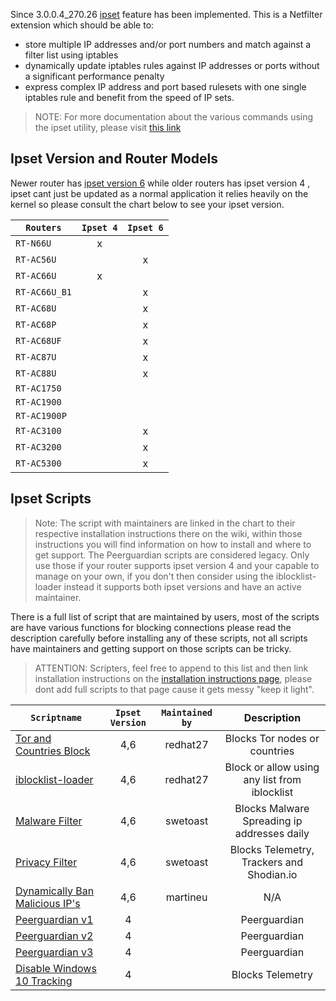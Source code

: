 
Since 3.0.0.4_270.26 [ipset](http://en.wikipedia.org/wiki/Netfilter#ipset) feature has been implemented. This is a Netfilter extension which should be able to:
* store multiple IP addresses and/or port numbers and match against a filter list using iptables
* dynamically update iptables rules against IP addresses or ports without a significant performance penalty
* express complex IP address and port based rulesets with one single iptables rule and benefit from the speed of IP sets.

> NOTE: For more documentation about the various commands using the ipset utility, please visit [this link](http://ipset.netfilter.org/)

## Ipset Version and Router Models

Newer router has [ipset version 6](http://ipset.netfilter.org/ipset.man.html) while older routers has ipset version 4 , ipset cant just be updated as a normal application it relies heavily on the kernel so please consult the chart below to see your ipset version.

| `Routers`    |`Ipset 4`|`Ipset 6`|
|--------------|:-------:|:-------:|
| `RT-N66U`    | x       |         |
| `RT-AC56U`   |         | x       |
| `RT-AC66U`   | x       |         |
| `RT-AC66U_B1`|         | x       |
| `RT-AC68U`   |         | x       |
| `RT-AC68P`   |         | x       |
| `RT-AC68UF`  |         | x       |
| `RT-AC87U`   |         | x       |
| `RT-AC88U`   |         | x       |
| `RT-AC1750`  |         |         |
| `RT-AC1900`  |         |         |
| `RT-AC1900P` |         |         |
| `RT-AC3100`  |         | x       |
| `RT-AC3200`  |         | x       |
| `RT-AC5300`  |         | x       |

## Ipset Scripts 
> Note: The script with maintainers are linked in the chart to their respective installation instructions there on the wiki, within those instructions you will find information on how to install and where to get support. The Peerguardian scripts are considered legacy. Only use those if your router supports ipset version 4 and your capable to manage on your own, if you don't then consider using the iblocklist-loader instead it supports both ipset versions and have an active maintainer.

There is a full list of script that are maintained by users, most of the scripts are have various functions for blocking connections please read the description carefully before installing any of these scripts, not all scripts have maintainers and getting support on those scripts can be tricky.

>ATTENTION: Scripters, feel free to append to this list and then link installation instructions on the [installation instructions page](https://github.com/RMerl/asuswrt-merlin/wiki/Ipset-script-installation-instructions), please dont add full scripts to that page cause it gets messy "keep it light".

| `Scriptname` |`Ipset Version`|`Maintained by`|Description|
|--------------|:-------:|:-------------:|:----------------------------------:
|[Tor and Countries Block](https://github.com/RMerl/asuswrt-merlin/wiki/Ipset-script-installation-instructions#tor-and-countries-block)|4,6|redhat27|Blocks Tor nodes or countries| 
|[iblocklist-loader](https://github.com/RMerl/asuswrt-merlin/wiki/Ipset-script-installation-instructions#iblocklist-loader)|4,6|redhat27|Block or allow using any list from iblocklist| 
|[Malware Filter](https://github.com/RMerl/asuswrt-merlin/wiki/Ipset-script-installation-instructions#malware-filter)|4,6|swetoast|Blocks Malware Spreading ip addresses daily|
|[Privacy Filter](https://github.com/RMerl/asuswrt-merlin/wiki/Ipset-script-installation-instructions#privacy-filter)|4,6|swetoast|Blocks Telemetry, Trackers and Shodian.io|
|[Dynamically Ban Malicious IP's](https://github.com/RMerl/asuswrt-merlin/wiki/Ipset-script-installation-instructions#dynamically-ban-malicious-ips)|4,6|martineu|N/A|
|[Peerguardian v1](https://github.com/RMerl/asuswrt-merlin/wiki/Legacy-Ipset-Scripts#peer-guardian)|4| |Peerguardian|
|[Peerguardian v2](https://github.com/RMerl/asuswrt-merlin/wiki/Legacy-Ipset-Scripts#peer-guardian-v2)|4| |Peerguardian|
|[Peerguardian v3](https://github.com/RMerl/asuswrt-merlin/wiki/Legacy-Ipset-Scripts#peer-guardian-v3)|4| |Peerguardian|
|[Disable Windows 10 Tracking](https://github.com/RMerl/asuswrt-merlin/wiki/Legacy-Ipset-Scripts#disable-windows10-tracking)|4| |Blocks Telemetry|
